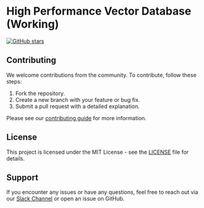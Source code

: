 # High Performance Vector Database (Working)

[![GitHub stars](https://img.shields.io/github/stars/intellistream/CANDY)](https://github.com/intellistream/CANDY/stargazers)

[//]: # ([![GitHub license]&#40;https://img.shields.io/github/license/intellistream/CANDY&#41;]&#40;https://github.com/intellistream/CANDY/blob/main/LICENSE&#41;)

## Contributing

We welcome contributions from the community. To contribute, follow these steps:

1. Fork the repository.
2. Create a new branch with your feature or bug fix.
3. Submit a pull request with a detailed explanation.

Please see our [contributing guide](CONTRIBUTING.md) for more information.

## License

This project is licensed under the MIT License - see the [LICENSE](LICENSE) file for details.

## Support

If you encounter any issues or have any questions, feel free to reach out via
our [Slack Channel](https://join.slack.com/t/intellistream/shared_invite/zt-2qayp8bs7-v4F71ge0RkO_rn34hBDWQg) or open an
issue on GitHub.

```
